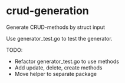 # crud-generation
Generate CRUD-methods by struct input 

Use generator_test.go to test the generator.

TODO: 
- Refactor generator_test.go to use methods
- Add update, delete, create methods
- Move helper to separate package
